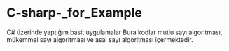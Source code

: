 # C-sharp-_for_Example
C# üzerinde yaptığım basit uygulamalar
Bura kodlar mutlu sayı algoritması, mükemmel sayı algoritması ve asal sayı algoritması içermektedir.
